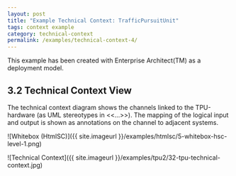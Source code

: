 ```yaml
---
layout: post
title: "Example Technical Context: TrafficPursuitUnit"
tags: context example 
category: technical-context
permalink: /examples/technical-context-4/
---
```


<div class="arc42-example">
This example has been created with Enterprise Architect(TM) as a deployment model. 
</div>

## 3.2 Technical Context View
The technical context diagram shows the channels linked to the TPU-hardware (as UML stereotypes in <<...>>). The mapping of the logical input and output is shown as annotations on the channel to adjacent systems.

![Whitebox (HtmlSC)]({{ site.imageurl }}/examples/htmlsc/5-whitebox-hsc-level-1.png)

![Technical Context]({{ site.imageurl }}/examples/tpu2/32-tpu-technical-context.jpg)
